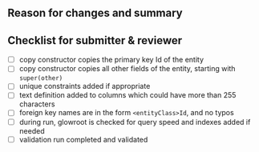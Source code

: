 ## Reason for changes and summary
<!--- 
Add a summary of the reasons for this change (e.g. Fixes..., overview of reasons for each type of change) 
Can be useful to document any assumptions or problems encountered
-->

## Checklist for submitter & reviewer

- [ ] copy constructor copies the primary key Id of the entity
- [ ] copy constructor copies all other fields of the entity, starting with `super(other)`
- [ ] unique constraints added if appropriate
- [ ] text definition added to columns which could have more than 255 characters
- [ ] foreign key names are in the form `<entityClass>Id`, and no typos
- [ ] during run, glowroot is checked for query speed and indexes added if needed
- [ ] validation run completed and validated
